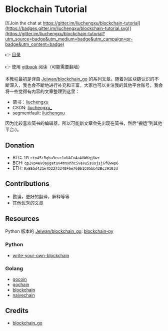 Blockchain Tutorial
===================

[![Join the chat at https://gitter.im/liuchengxu/blockchain-tutorial](https://badges.gitter.im/liuchengxu/blockchain-tutorial.svg)](https://gitter.im/liuchengxu/blockchain-tutorial?utm_source=badge&utm_medium=badge&utm_campaign=pr-badge&utm_content=badge)

:point_right: [目录](content/SUMMARY.md)

:point_right: 使用 [gitbook](https://liuchengxu.gitbooks.io/blockchain-tutorial/content/) 阅读（可能需要翻墙）

本教程最初是译自 [Jeiwan/blockchain_go](https://github.com/Jeiwan/blockchain_go) 的系列文章。随着对区块链认识的不断深入，我也会不断地进行补充和丰富。大家也可以关注我的其他平台账号，我会将一些觉得有内容的文章整理到这里：

- 简书：[liuchengxu](https://www.jianshu.com/u/daf68451f175)
- CSDN: [liuchengxu_](http://blog.csdn.net/simple_the_best)
- segmentfault: [liuchengxu](https://segmentfault.com/u/liuchengxu)

因为比较喜欢简书的编辑器，所以可能新文章会先出现在简书，然后“搬运”到其他平台:)。

## Donation

- BTC: `1FLctnA5iRqba3cuc1xUACuAaAVWKqjUwr`
- BCH: `qp2vp4ev0aygatuv4mnxnhc5vevu5susjsj6f8wwp6`
- ETH: `0xBE5d431e7D2273340F6e76061C05bb42Bc39103d`

## Contributions

- 勘误，更好的翻译，解释等等
- 其他优秀的文章

## Resources

Python 版本的 [Jeiwan/blockchain_go](https://github.com/Jeiwan/blockchain_go): [blockchain-py](https://github.com/yummybian/blockchain-py)

### Python

- [write-your-own-blockchain](https://bigishdata.com/2017/10/17/write-your-own-blockchain-part-1-creating-storing-syncing-displaying-mining-and-proving-work/)

### Golang

- [gocoin](https://github.com/piotrnar/gocoin)
- [gochain](https://github.com/crisadamo/gochain)
- [blockchain](https://github.com/izqui/blockchain)
- [naivechain](https://github.com/kofj/naivechain)

## Credits

- [blockchain_go](https://github.com/Jeiwan/blockchain_go)
